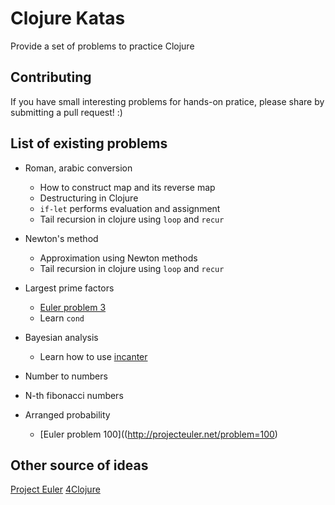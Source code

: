 # Clojure Katas
Provide a set of problems to practice Clojure

## Contributing
If you have small interesting problems for hands-on pratice, please share by submitting a pull request! :)

## List of existing problems
* Roman, arabic conversion
  - How to construct map and its reverse map
  - Destructuring in Clojure
  - `if-let` performs evaluation and assignment
  - Tail recursion in clojure using `loop` and `recur`

* Newton's method
  - Approximation using Newton methods
  - Tail recursion in clojure using `loop` and `recur`

* Largest prime factors
  - [Euler problem 3](http://projecteuler.net/problem=3)
  - Learn `cond`

* Bayesian analysis
  - Learn how to use [incanter](https://github.com/liebke/incanter)

* Number to numbers
* N-th fibonacci numbers
* Arranged probability
  - [Euler problem 100]((http://projecteuler.net/problem=100)

## Other source of ideas
[Project Euler](http://projecteuler.net/problems)
[4Clojure](http://www.4clojure.com/)
